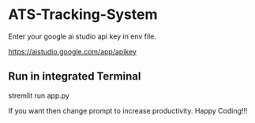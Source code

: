 # ATS-Tracking-System

Enter your google ai studio api key in env file.

https://aistudio.google.com/app/apikey

## Run in integrated Terminal
stremlit run app.py

If you want then change prompt to increase productivity.
Happy Coding!!!
